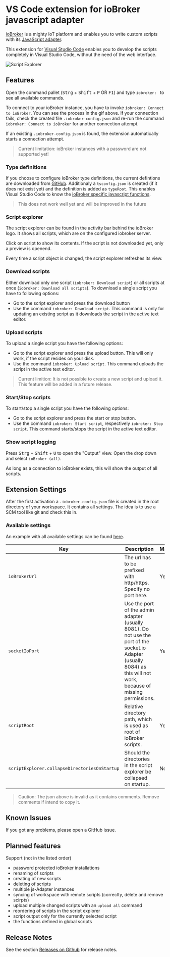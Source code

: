 # VS Code extension for ioBroker javascript adapter

[ioBroker](https://www.iobroker.net/) is a mighty IoT platform and enables you to write custom scripts with its [JavaScript adapter](https://github.com/ioBroker/ioBroker.javascript). 

This extension for [Visual Studio Code](https://code.visualstudio.com/) enables you to develop the scripts completely in Visual Studio Code, without the need of the web interface. 

![Script Explorer](https://media.githubusercontent.com/media/nokxs/iobroker-javascript-vs-code-extension/main/doc/script-explorer.gif)

## Features

Open the command pallet (<kbd>Strg</kbd> + <kbd>Shift</kbd> + <kbd>P</kbd> OR <kbd>F1</kbd>) and type `iobroker: ` to see all available commands.

To connect to your ioBroker instance, you have to invoke `iobroker: Connect to ioBroker`. You can see the process
in the gif above. If your connection fails, check the created file `.iobroker-config.json` and re-run the command `iobroker: Connect to ioBroker` for another connection attempt.

If an existing `.iobroker-config.json` is found, the extension automatically starts a connection attempt.

> Current limitation: ioBroker instances with a password are not supported yet!

### Type definitions

If you choose to configure ioBroker type definitions, the current defintions are downloaded from [GitHub](https://github.com/ioBroker/ioBroker.javascript/blob/master/lib/javascript.d.ts). Additionaly a `tsconfig.json` is created
(if it does not exist yet) and the definition is added as `typeRoot`. This enables Visual Studio Code to know
the [ioBroker specific javascript functions](https://github.com/ioBroker/ioBroker.javascript/blob/master/docs/en/javascript.md).

> This does not work well yet and will be improved in the future

### Script explorer
The script explorer can be found in the activity bar behind the ioBroker logo. It shows all scripts, which are on
the configured iobroker server.

Click on script to show its contents. If the script is not downloaded yet, only a preview is openend. 

Every time a script object is changed, the script explorer refreshes its view.

### Download scripts
Either download only one script (`iobroker: Download script`) or all scripts at once (`iobroker: Download all scripts`).
To download a single script you have to following options:

* Go to the script explorer and press the download button
* Use the command `iobroker: Download script`. This command is only for updating an existing script as it downloads 
the script in the active text editor.

### Upload scripts
To upload a single script you have the following options:

* Go to the script explorer and press the upload button. This will only work, if the script resides on your disk.
* Use the command `iobroker: Upload script`. This command uploads the script in the active text editor.

> Current limition: It is not possible to create a new script and upload it. This feature will be added in a future release.
### Start/Stop scripts
To start/stop a single script you have the following options:

* Go to the script explorer and press the start or stop button.
* Use the command `iobroker: Start script`, respectively `iobroker: Stop script`. This command starts/stops the script in the active text editor.

### Show script logging
Press <kbd>Strg</kbd> + <kbd>Shift</kbd> + <kbd>U</kbd> to open the "Output" view. Open the drop down and select `ioBroker (all)`.

As long as a connection to ioBroker exists, this will show the output of all scripts.

## Extension Settings

After the first activation a `.iobroker-config.json` file is created in the root directory of your workspace. It contains all settings. The idea is to use a SCM tool like git and check this in.

### Available settings

An example with all available settings can be found [here](./doc/.iobroker-config.json).

| Key           | Description           | Mandatory | Default |
|---------------|-----------------------|-----------|---------|
| `ioBrokerUrl` | The url has to be prefixed with http/https. Specify no port here. | Yes | http://localhost |
| `socketIoPort` | Use the port of the admin adapter (usually 8081). Do not use the port of the socket.io Adapter (usually 8084) as this will not work, because of missing permissions. | Yes | 8081 |
| `scriptRoot` | Relative directory path, which is used as root of ioBroker scripts. | Yes | "/" |
| `scriptExplorer.collapseDirectoriesOnStartup` | Should the directories in the script explorer be collapsed on startup. | No | true |

> Caution: The json above is invalid as it contains comments. Remove comments if intend to copy it.

## Known Issues

If you got any problems, please open a GitHub issue.

## Planned features

Support (not in the listed order)
* password protected ioBroker installations
* renaming of scripts
* creating of new scripts
* deleting of scripts
* multiple js-Adapter instances
* syncing of workspace with remote scripts (correclty, delete and remove scirpts)
* upload multiple changed scripts with an `upload all` command
* reordering of scripts in the script explorer
* script output only for the currently selected script
* the functions defined in global scripts

## Release Notes

See the section [Releases on Github](https://github.com/nokxs/iobroker-javascript-vs-code-extension/releases) for release notes.

